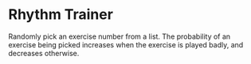 # Rhythm Trainer

Randomly pick an exercise number from a list. The probability of an exercise being picked increases when the exercise is played badly, and decreases otherwise.
